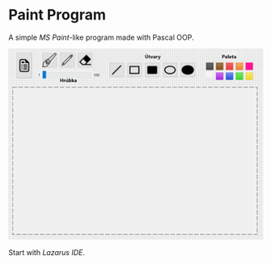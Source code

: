 # Paint Program

A simple *MS Paint*-like program made with Pascal OOP.

![Screenshot](paint.png)

Start with *Lazarus IDE*.
